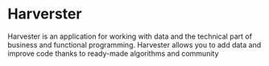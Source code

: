 # Harverster
Harvester is an application for working with data and the technical part of business and functional programming. Harvester allows you to add data and improve code thanks to ready-made algorithms and community
